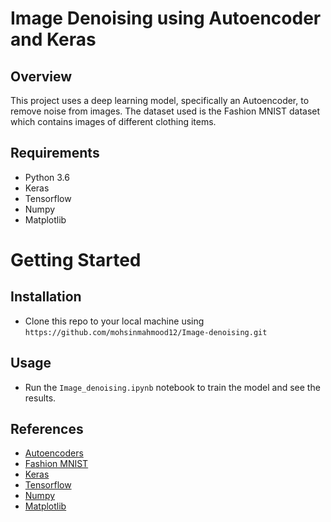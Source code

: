 # Image Denoising using Autoencoder and Keras

## Overview

This project uses a deep learning model, specifically an Autoencoder, to remove noise from images. The dataset used is the Fashion MNIST dataset which contains images of different clothing items.

## Requirements

- Python 3.6
- Keras
- Tensorflow
- Numpy
- Matplotlib


# Getting Started

## Installation

- Clone this repo to your local machine using `https://github.com/mohsinmahmood12/Image-denoising.git`

## Usage

- Run the `Image_denoising.ipynb` notebook to train the model and see the results.

## References

- [Autoencoders](https://blog.keras.io/building-autoencoders-in-keras.html)
- [Fashion MNIST](https://github.com/zalandoresearch/fashion-mnist)
- [Keras](https://keras.io/)
- [Tensorflow](https://www.tensorflow.org/)
- [Numpy](http://www.numpy.org/)
- [Matplotlib](https://matplotlib.org/)


